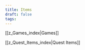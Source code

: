 ```yaml
---
title: Items
draft: false
tags:
---
```


[[z_Games_index|Games]]

[[z_Quest_Items_index|Quest Items]]

